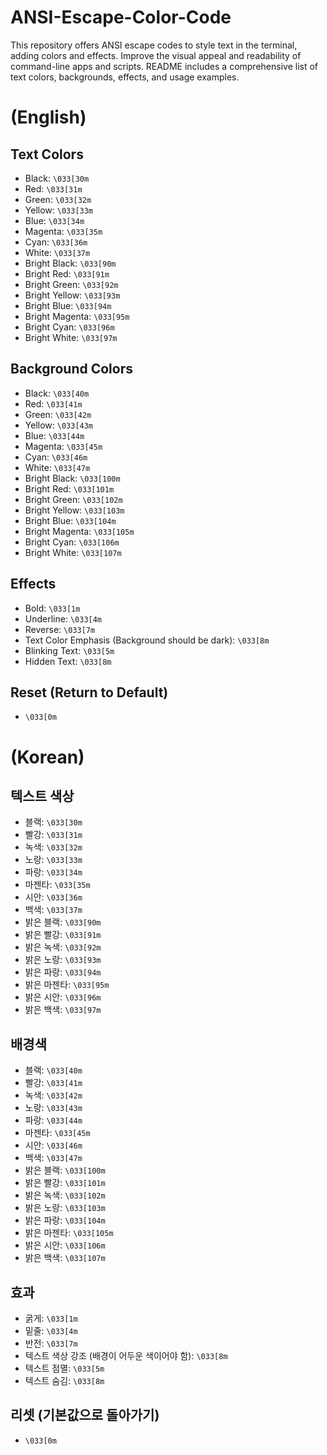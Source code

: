 # ANSI-Escape-Color-Code
This repository offers ANSI escape codes to style text in the terminal, adding colors and effects. Improve the visual appeal and readability of command-line apps and scripts. README includes a comprehensive list of text colors, backgrounds, effects, and usage examples.

# (English)
## Text Colors

- Black: `\033[30m`
- Red: `\033[31m`
- Green: `\033[32m`
- Yellow: `\033[33m`
- Blue: `\033[34m`
- Magenta: `\033[35m`
- Cyan: `\033[36m`
- White: `\033[37m`
- Bright Black: `\033[90m`
- Bright Red: `\033[91m`
- Bright Green: `\033[92m`
- Bright Yellow: `\033[93m`
- Bright Blue: `\033[94m`
- Bright Magenta: `\033[95m`
- Bright Cyan: `\033[96m`
- Bright White: `\033[97m`

## Background Colors

- Black: `\033[40m`
- Red: `\033[41m`
- Green: `\033[42m`
- Yellow: `\033[43m`
- Blue: `\033[44m`
- Magenta: `\033[45m`
- Cyan: `\033[46m`
- White: `\033[47m`
- Bright Black: `\033[100m`
- Bright Red: `\033[101m`
- Bright Green: `\033[102m`
- Bright Yellow: `\033[103m`
- Bright Blue: `\033[104m`
- Bright Magenta: `\033[105m`
- Bright Cyan: `\033[106m`
- Bright White: `\033[107m`

## Effects

- Bold: `\033[1m`
- Underline: `\033[4m`
- Reverse: `\033[7m`
- Text Color Emphasis (Background should be dark): `\033[8m`
- Blinking Text: `\033[5m`
- Hidden Text: `\033[8m`

## Reset (Return to Default)

- `\033[0m`


# (Korean)
## 텍스트 색상

- 블랙: `\033[30m`
- 빨강: `\033[31m`
- 녹색: `\033[32m`
- 노랑: `\033[33m`
- 파랑: `\033[34m`
- 마젠타: `\033[35m`
- 시안: `\033[36m`
- 백색: `\033[37m`
- 밝은 블랙: `\033[90m`
- 밝은 빨강: `\033[91m`
- 밝은 녹색: `\033[92m`
- 밝은 노랑: `\033[93m`
- 밝은 파랑: `\033[94m`
- 밝은 마젠타: `\033[95m`
- 밝은 시안: `\033[96m`
- 밝은 백색: `\033[97m`

## 배경색

- 블랙: `\033[40m`
- 빨강: `\033[41m`
- 녹색: `\033[42m`
- 노랑: `\033[43m`
- 파랑: `\033[44m`
- 마젠타: `\033[45m`
- 시안: `\033[46m`
- 백색: `\033[47m`
- 밝은 블랙: `\033[100m`
- 밝은 빨강: `\033[101m`
- 밝은 녹색: `\033[102m`
- 밝은 노랑: `\033[103m`
- 밝은 파랑: `\033[104m`
- 밝은 마젠타: `\033[105m`
- 밝은 시안: `\033[106m`
- 밝은 백색: `\033[107m`

## 효과

- 굵게: `\033[1m`
- 밑줄: `\033[4m`
- 반전: `\033[7m`
- 텍스트 색상 강조 (배경이 어두운 색이어야 함): `\033[8m`
- 텍스트 점멸: `\033[5m`
- 텍스트 숨김: `\033[8m`

## 리셋 (기본값으로 돌아가기)

- `\033[0m`
